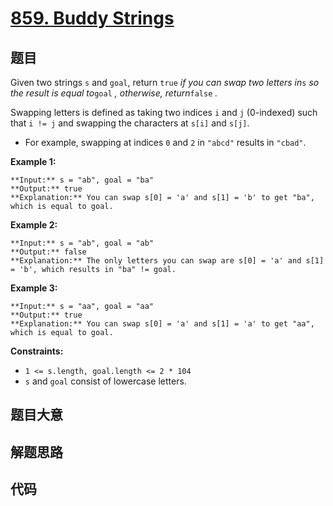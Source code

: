 # [859. Buddy Strings](https://leetcode.com/problems/buddy-strings)

## 题目

Given two strings `s` and `goal`, return `true` _if you can swap two letters
in_`s` _so the result is equal to_`goal` _, otherwise, return_`false` _._

Swapping letters is defined as taking two indices `i` and `j` (0-indexed) such
that `i != j` and swapping the characters at `s[i]` and `s[j]`.

  * For example, swapping at indices `0` and `2` in `"abcd"` results in `"cbad"`.



**Example 1:**

    
    
    **Input:** s = "ab", goal = "ba"
    **Output:** true
    **Explanation:** You can swap s[0] = 'a' and s[1] = 'b' to get "ba", which is equal to goal.
    

**Example 2:**

    
    
    **Input:** s = "ab", goal = "ab"
    **Output:** false
    **Explanation:** The only letters you can swap are s[0] = 'a' and s[1] = 'b', which results in "ba" != goal.
    

**Example 3:**

    
    
    **Input:** s = "aa", goal = "aa"
    **Output:** true
    **Explanation:** You can swap s[0] = 'a' and s[1] = 'a' to get "aa", which is equal to goal.
    



**Constraints:**

  * `1 <= s.length, goal.length <= 2 * 104`
  * `s` and `goal` consist of lowercase letters.


## 题目大意

## 解题思路

## 代码

```javascript

```
